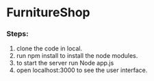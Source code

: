 # FurnitureShop

### Steps: 
1. clone the code in local.
2. run npm install to install the node modules.
3. to start the server run Node app.js
4. open localhost:3000 to see the user interface. 

